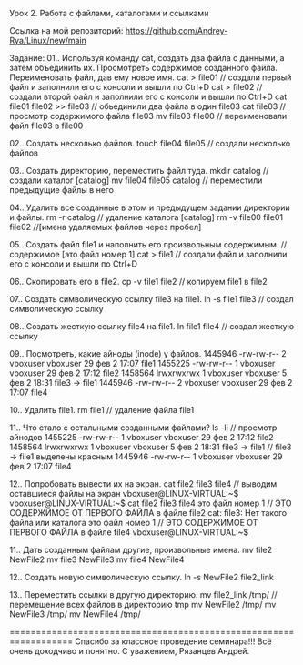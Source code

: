 Урок 2. Работа с файлами, каталогами и ссылками

Ссылка на мой репозиторий:
https://github.com/Andrey-Rya/Linux/new/main 

Задание:
01.. Используя команду cat, создать два файла с данными, а затем объединить их. 
    Просмотреть содержимое созданного файла. 
    Переименовать файл, дав ему новое имя.
	cat > file01 // создали первый файл и заполнили его с консоли и вышли по Ctrl+D
	cat > file02 // создали второй файл и заполнили его с консоли и вышли по Ctrl+D
	cat file01 file02 >> file03 // обьединили два файла в один file03
	cat file03 // просмотр содержимого файла file03
	mv file03 file00 // переименовали файл file03 в file00 

02.. Создать несколько файлов.
	touch file04 file05 // создали несколько файлов

03.. Создать директорию, переместить файл туда.
	mkdir catalog // создали каталог [саtalog]
	mv file04 file05 catalog // переместили предыдущие файлы в него

04.. Удалить все созданные в этом и предыдущем задании директории и файлы.
	rm -r catalog // удаление каталога [catalog]
	rm -v file00 file01 file02 //[имена удаляемых файлов через пробел]

05.. Создать файл file1 и наполнить его произвольным содержимым. // содержимое [это файл номер 1]
	cat > file1 // создали файл и заполнили его с консоли и вышли по Ctrl+D 

06.. Скопировать его в file2.
	cp -v file1 file2 // копируем file1 в file2

07.. Создать символическую ссылку file3 на file1. 
	ln -s file1 file3 // создал символическую ссылку

08.. Создать жесткую ссылку file4 на file1. 
	ln file1 file4 // создал жесткую ссылку

09.. Посмотреть, какие айноды (inode) у файлов. 
	1445946 -rw-rw-r-- 2 vboxuser vboxuser   29 фев  2 17:07  file1
	1455225 -rw-rw-r-- 1 vboxuser vboxuser   29 фев  2 17:12  file2
	1458564 lrwxrwxrwx 1 vboxuser vboxuser    5 фев  2 18:31  file3 -> file1
	1445946 -rw-rw-r-- 2 vboxuser vboxuser   29 фев  2 17:07  file4

10.. Удалить file1.
	rm file1 // удаление файла file1 

11.. Что стало с остальными созданными файлами? 
	ls -li // просмотр айнодов
	1455225 -rw-rw-r-- 1 vboxuser vboxuser   29 фев  2 17:12  file2
	1458564 lrwxrwxrwx 1 vboxuser vboxuser    5 фев  2 18:31  file3 -> file1 // file3 -> file1 выделены красным
	1445946 -rw-rw-r-- 1 vboxuser vboxuser   29 фев  2 17:07  file4 

12.. Попробовать вывести их на экран.
	cat file2 file3 file4 // выводим оставшиеся файлы на экран
	vboxuser@LINUX-VIRTUAL:~$ vboxuser@LINUX-VIRTUAL:~$ cat file2 file3 file4
	это файл номер 1 // ЭТО СОДЕРЖИМОЕ ОТ ПЕРВОГО ФАЙЛА в файле file2
	cat: file3: Нет такого файла или каталога
	это файл номер 1 // ЭТО СОДЕРЖИМОЕ ОТ ПЕРВОГО ФАЙЛА в файле file4
	vboxuser@LINUX-VIRTUAL:~$

11.. Дать созданным файлам другие, произвольные имена.
	mv file2 NewFile2 
	mv file3 NewFile3 
	mv file4 NewFile4 

12.. Создать новую символическую ссылку. 
	ln -s NewFile2 file2_link

13.. Переместить ссылки в другую директорию.
	mv file2_link /tmp/ // перемещение всех файлов в директорию tmp
	mv NewFile2 /tmp/ 
	mv NewFile3 /tmp/
	mv NewFile4 /tmp/

==================================================================
Спасибо за классное проведение семинара!!!
Всё очень доходчиво и понятно.
С уважением, 
Рязанцев Андрей.
